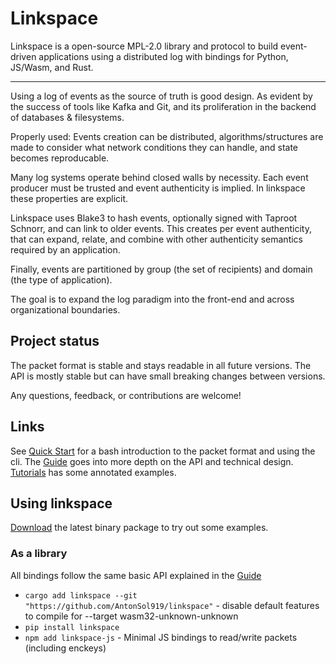 # Linkspace

Linkspace is a open-source MPL-2.0 library and protocol to build event-driven applications using a distributed log with bindings for Python, JS/Wasm, and Rust.

---

Using a log of events as the source of truth is good design.
As evident by the success of tools like Kafka and Git, and its proliferation in the backend of databases & filesystems.

Properly used: Events creation can be distributed, algorithms/structures are made to consider what network conditions they can handle, and state becomes reproducable.

Many log systems operate behind closed walls by necessity.
Each event producer must be trusted and event authenticity is implied.
In linkspace these properties are explicit.

Linkspace uses Blake3 to hash events, optionally signed with Taproot Schnorr, and can link to older events.
This creates per event authenticity, that can expand, relate, and combine with other authenticity semantics required by an application.

Finally, events are partitioned by group (the set of recipients) and domain (the type of application).

The goal is to expand the log paradigm into the front-end and across organizational boundaries.

## Project status

The packet format is stable and stays readable in all future versions.
The API is mostly stable but can have small breaking changes between versions.

Any questions, feedback, or contributions are welcome!

## Links

See [Quick Start](https://www.linkspace.dev/code_intro.html) for a bash introduction to the packet format and using the cli.
The [Guide](https://www.linkspace.dev/docs/guide/index.html) goes into more depth on the API and technical design.
[Tutorials](https://www.linkspace.dev/docs/tutorial/index.html) has some annotated examples.


## Using linkspace

[Download](https://github.com/AntonSol919/linkspace/releases) the latest binary package to try out some examples.

### As a library 

All bindings follow the same basic API explained in the [Guide](https://www.linkspace.dev/docs/guide/index.html)

- `cargo add linkspace --git "https://github.com/AntonSol919/linkspace"` - disable default features to compile for --target wasm32-unknown-unknown
- `pip install linkspace`
- `npm add linkspace-js` - Minimal JS bindings to read/write packets (including enckeys)



